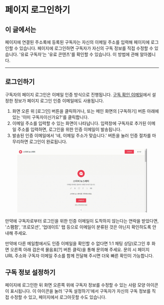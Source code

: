 # 페이지 로그인하기

## 이 글에서는

페이지에 연결된 주소록에 등록된 구독자는 자신의 이메일 주소를 입력해 페이지에 로그인할 수 있습니다. 페이지에 로그인하면 구독자가 자신의 구독 정보를 직접 수정할 수 있습니다. '유료 구독자'는 '유료 콘텐츠'를 확인할 수 있습니다. 이 방법에 관해 알아봅니다.

***

## 로그인하기

구독자의 페이지 로그인은 이메일 인증 방식으로 진행됩니다. [구독 확인 이메일](../../list/gather-subscribers/form.md#confirm_email)에서 설정한 정보가 페이지 로그인 인증 이메일에도 사용됩니다.

1. 화면 오른 위 \[로그인] 버튼을 클릭하거나, 또는 메인 화면의 \[구독하기] 버튼 아래에 있는 '이미 구독자이신가요?'를 클릭합니다.
2. 이메일 주소를 입력할 수 있는 화면이 나타납니다. 입력창에 구독자로 추가된 이메일 주소를 입력하면, 로그인을 위한 인증 이메일이 발송됩니다.&#x20;
3. 발송된 인증 이메일에서 '네, 이메일 주소가 맞습니다.' 버튼을 눌러 인증 절차를 마무리하면 로그인이 완료됩니다.

<figure><img src="../../.gitbook/assets/구독하기.gif" alt=""><figcaption></figcaption></figure>

만약에 구독자로부터 로그인을 위한 인증 이메일이 도착하지 않는다는 연락을 받았다면, '스팸함', '프로모션', '업데이트' 탭 등으로 이메일이 분류된 것은 아닌지 확인하도록 안내해 주세요.

만약에 다른 메일함에서도 인증 이메일을 확인할 수 없다면 1:1 채팅 상담(로그인 후 화면 오른쪽 아래 검은색 물음표\[?] 버튼 클릭)을 통해 문의해 주세요. 문의 시  페이지 URL 주소와 구독자 이메일 주소를 함께 전달해 주시면 더욱 빠른 확인이 가능합니다.



## 구독 정보 설정하기 <a href="#h_7885605569" id="h_7885605569"></a>

페이지에 로그인한 뒤 화면 오른쪽 위에 구독자 정보를 수정할 수 있는 사람 모양 아이콘이 표시됩니다. 이 아이콘을 눌러 '구독 설정하기'에서 구독자가 자신의 구독 정보를 직접 수정할 수 있고, 페이지에서 로그아웃할 수도 있습니다.
